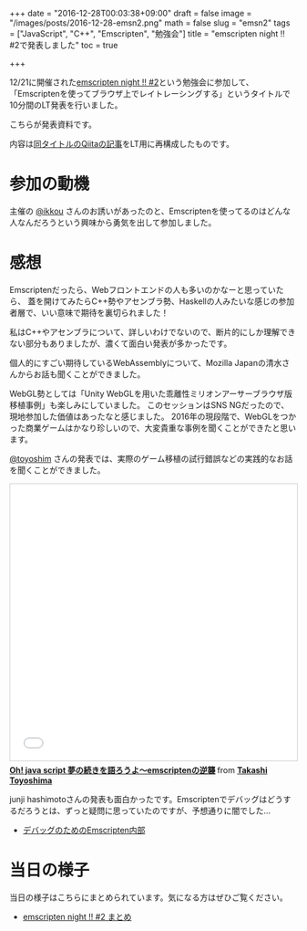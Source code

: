 +++
date = "2016-12-28T00:03:38+09:00"
draft = false
image = "/images/posts/2016-12-28-emsn2.png"
math = false
slug = "emsn2"
tags = ["JavaScript", "C++", "Emscripten", "勉強会"]
title = "emscripten night !! #2で発表しました"
toc = true

+++

12/21に開催された[emscripten night !! #2](https://emsn.connpass.com/event/42375/)という勉強会に参加して、
「Emscriptenを使ってブラウザ上でレイトレーシングする」というタイトルで10分間のLT発表を行いました。

こちらが発表資料です。

<script async class="speakerdeck-embed" data-slide="1" data-id="cec29326e01e463d8c7f6b586069ea4d" data-ratio="1.33333333333333" src="//speakerdeck.com/assets/embed.js"></script>

<!--more-->

内容は[同タイトルのQiitaの記事](http://qiita.com/gam0022/items/6a1fb3e6946da1a3d7e5)をLT用に再構成したものです。

# 参加の動機

主催の [@ikkou](https://twitter.com/ikkou) さんのお誘いがあったのと、Emscriptenを使ってるのはどんな人なんだろうという興味から勇気を出して参加しました。

# 感想

Emscriptenだったら、Webフロントエンドの人も多いのかなーと思っていたら、
蓋を開けてみたらC++勢やアセンブラ勢、Haskellの人みたいな感じの参加者層で、いい意味で期待を裏切られました！

私はC++やアセンブラについて、詳しいわけでないので、断片的にしか理解できない部分もありましたが、濃くて面白い発表が多かったです。

個人的にすごい期待しているWebAssemblyについて、Mozilla Japanの清水さんからお話も聞くことができました。

WebGL勢としては「Unity WebGLを用いた乖離性ミリオンアーサーブラウザ版移植事例」も楽しみにしていました。
このセッションはSNS NGだったので、現地参加した価値はあったなと感じました。
2016年の現段階で、WebGLをつかった商業ゲームはかなり珍しいので、大変貴重な事例を聞くことができたと思います。

[@toyoshim](https://twitter.com/toyoshim) さんの発表では、実際のゲーム移植の試行錯誤などの実践的なお話を聞くことができました。

<iframe src="//www.slideshare.net/slideshow/embed_code/key/JJt6VvQvR8hhiU" width="595" height="485" frameborder="0" marginwidth="0" marginheight="0" scrolling="no" style="border:1px solid #CCC; border-width:1px; margin-bottom:5px; max-width: 100%;" allowfullscreen> </iframe> <div style="margin-bottom:5px"> <strong> <a href="//www.slideshare.net/toyoshim/oh-java-script-emscripten" title="Oh! java script 夢の続きを語ろうよ〜emscriptenの逆襲" target="_blank">Oh! java script 夢の続きを語ろうよ〜emscriptenの逆襲</a> </strong> from <strong><a target="_blank" href="//www.slideshare.net/toyoshim">Takashi Toyoshima</a></strong> </div>

junji hashimotoさんの発表も面白かったです。Emscriptenでデバッグはどうするだろうとは、ずっと疑問に思っていたのですが、予想通りに闇でした…

- [デバッグのためのEmscripten内部](http://slides.com/junjihashimoto-1/emscripten#/)

# 当日の様子

当日の様子はこちらにまとめられています。気になる方はぜひご覧ください。

- [emscripten night !! #2 まとめ](https://togetter.com/li/1062035)
